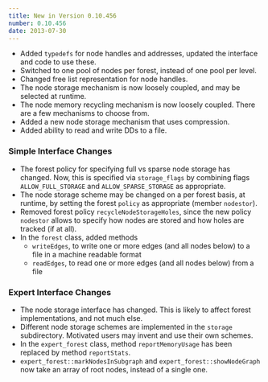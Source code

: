 ```yaml
---
title: New in Version 0.10.456
number: 0.10.456
date: 2013-07-30
---
```


* Added ```typedefs``` for node handles and addresses,
  updated the interface and code to use these.
* Switched to one pool of nodes per forest,
  instead of one pool per level.
* Changed free list representation for node handles.
* The node storage mechanism is now loosely coupled,
  and may be selected at runtime.
* The node memory recycling mechanism is now loosely coupled.
  There are a few mechanisms to choose from.
* Added a new node storage mechanism that uses compression.
* Added ability to read and write DDs to a file.


### Simple Interface Changes

* The forest policy for specifying full vs sparse node storage has changed.
  Now, this is specified via ```storage_flags```
  by combining flags ```ALLOW_FULL_STORAGE```
  and ```ALLOW_SPARSE_STORAGE``` as appropriate.
* The node storage scheme may be changed on a per forest basis,
  at runtime, by setting the forest ```policy``` as appropriate
  (member ```nodestor```).
* Removed forest policy ```recycleNodeStorageHoles```,
  since the new policy ```nodestor``` 
  allows to specify how nodes are stored and how holes are
  tracked (if at all).
* In the ```forest``` class, added methods
    * ```writeEdges```, to write one or more edges
      (and all nodes below) to a file in a machine readable format
    * ```readEdges```, to read one or more edges
      (and all nodes below) from a file


### Expert Interface Changes

* The node storage interface has changed.
  This is likely to affect forest implementations, and not much else.
* Different node storage schemes are implemented in the
  ```storage``` subdirectory.
  Motivated users may invent and use their own schemes.
* In the ```expert_forest``` class, method ```reportMemoryUsage```
  has been replaced by method ```reportStats```.
* ```expert_forest::markNodesInSubgraph``` and
  ```expert_forest::showNodeGraph```
  now take an array of root nodes, instead of a single one.

